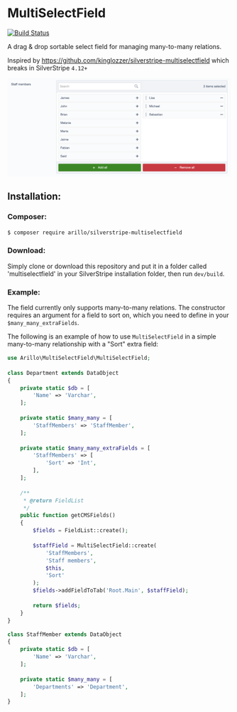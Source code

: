 # MultiSelectField

[![Build Status](https://travis-ci.org/arillo-ch/silverstripe-multiselectfield.png?branch=master)](https://travis-ci.org/arillo-ch/silverstripe-multiselectfield)

A drag & drop sortable select field for managing many-to-many relations.

Inspired by https://github.com/kinglozzer/silverstripe-multiselectfield which breaks in SilverStripe `4.12+`

![field](images/field.png)

## Installation:

### Composer:

```bash
$ composer require arillo/silverstripe-multiselectfield
```

### Download:

Simply clone or download this repository and put it in a folder called 'multiselectfield' in your SilverStripe installation folder, then run `dev/build`.

### Example:

The field currently only supports many-to-many relations. The constructor requires an argument for a field to sort on, which you need to define in your `$many_many_extraFields`.

The following is an example of how to use `MultiSelectField` in a simple many-to-many relationship with a "Sort" extra field:

```php
use Arillo\MultiSelectField\MultiSelectField;

class Department extends DataObject
{
    private static $db = [
        'Name' => 'Varchar',
    ];

    private static $many_many = [
        'StaffMembers' => 'StaffMember',
    ];

    private static $many_many_extraFields = [
        'StaffMembers' => [
            'Sort' => 'Int',
        ],
    ];

    /**
     * @return FieldList
     */
    public function getCMSFields()
    {
        $fields = FieldList::create();

        $staffField = MultiSelectField::create(
            'StaffMembers',
            'Staff members',
            $this,
            'Sort'
        );
        $fields->addFieldToTab('Root.Main', $staffField);

        return $fields;
    }
}
```

```php
class StaffMember extends DataObject
{
    private static $db = [
        'Name' => 'Varchar',
    ];

    private static $many_many = [
        'Departments' => 'Department',
    ];
}
```
